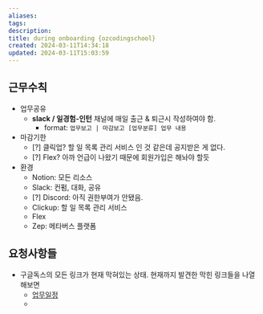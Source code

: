 ```yaml
---
aliases: 
tags: 
description:
title: during onboarding {ozcodingschool}
created: 2024-03-11T14:34:18
updated: 2024-03-11T15:03:59
---
```


## 근무수칙

- 업무공유
	- **slack / 일경험-인턴** 채널에 매일 출근 & 퇴근시 작성하여야 함. 
		- format: `업무보고 | 마감보고 [업무분류] 업무 내용`
- 마감기한
	- [?] 클릭업? 할 일 목록 관리 서비스 인 것 같은데 공지받은 게 없다.
	- [?] Flex? 아까 언급이 나왔기 때문에 회원가입은 해놔야 할듯
- 환경
	- Notion: 모든 리소스
	- Slack: 컨펌, 대화, 공유
	- [?] Discord: 아직 권한부여가 안됐음.
	- Clickup: 할 일 목록 관리 서비스
	- Flex
	- Zep: 메타버스 플랫폼

## 요청사항들

- 구글독스의 모든 링크가 현재 막혀있는 상태. 현재까지 발견한 막힌 링크들을 나열해보면
	- [업무일정](https://docs.google.com/spreadsheets/d/1qg0zBGcnziR0dC_DTePiOdeER2rtDW1UeKrj4YaEYJk/edit#gid=1423476875)
	- 

